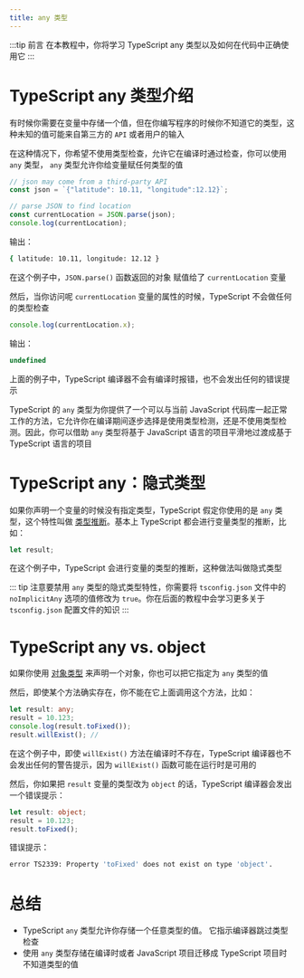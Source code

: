 ```yaml
---
title: any 类型
---
```


:::tip 前言
在本教程中，你将学习 TypeScript any 类型以及如何在代码中正确使用它
:::

# TypeScript any 类型介绍

有时候你需要在变量中存储一个值，但在你编写程序的时候你不知道它的类型，这种未知的值可能来自第三方的 `API` 或者用户的输入

在这种情况下，你希望不使用类型检查，允许它在编译时通过检查，你可以使用 `any` 类型， `any` 类型允许你给变量赋任何类型的值

```TypeScript
// json may come from a third-party API
const json = `{"latitude": 10.11, "longitude":12.12}`;

// parse JSON to find location
const currentLocation = JSON.parse(json);
console.log(currentLocation);
```

输出：

```sh
{ latitude: 10.11, longitude: 12.12 }
```

在这个例子中，`JSON.parse()` 函数返回的对象 赋值给了 `currentLocation` 变量

然后，当你访问呢 `currentLocation` 变量的属性的时候，TypeScript 不会做任何的类型检查

```TypeScript
console.log(currentLocation.x);
```

输出：

```TypeScript
undefined
```

上面的例子中，TypeScript 编译器不会有编译时报错，也不会发出任何的错误提示

TypeScript 的 `any` 类型为你提供了一个可以与当前 JavaScript 代码库一起正常工作的方法，它允许你在编译期间逐步选择是使用类型检测，还是不使用类型检测。因此，你可以借助 `any` 类型将基于 JavaScript 语言的项目平滑地过渡成基于 TypeScript 语言的项目

# TypeScript any：隐式类型

如果你声明一个变量的时候没有指定类型，TypeScript 假定你使用的是 `any` 类型，这个特性叫做 [类型推断](/2-basic-types/15-type-inference/)。基本上 TypeScript 都会进行变量类型的推断，比如：

```TypeScript
let result;
```

在这个例子中，TypeScript 会进行变量的类型的推断，这种做法叫做隐式类型

::: tip
注意要禁用 `any` 类型的隐式类型特性，你需要将 `tsconfig.json` 文件中的 `noImplicitAny` 选项的值修改为 `true`。你在后面的教程中会学习更多关于 `tsconfig.json` 配置文件的知识
:::

# TypeScript any vs. object

如果你使用 [对象类型](/2-basic-types/5-object-type/) 来声明一个对象，你也可以把它指定为 `any` 类型的值

然后，即使某个方法确实存在，你不能在它上面调用这个方法，比如：

```TypeScript
let result: any;
result = 10.123;
console.log(result.toFixed());
result.willExist(); //
```

在这个例子中，即使 `willExist()` 方法在编译时不存在，TypeScript 编译器也不会发出任何的警告提示，因为 `willExist()` 函数可能在运行时是可用的

然后，你如果把 `result` 变量的类型改为 `object` 的话，TypeScript 编译器会发出一个错误提示：

```TypeScript
let result: object;
result = 10.123;
result.toFixed();
```

错误提示：

```sh
error TS2339: Property 'toFixed' does not exist on type 'object'.
```

# 总结

- TypeScript `any` 类型允许你存储一个任意类型的值。 它指示编译器跳过类型检查
- 使用 `any` 类型存储在编译时或者 JavaScript 项目迁移成 TypeScript 项目时不知道类型的值
